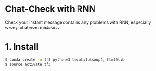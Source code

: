# Chat-Check with RNN
Check your instant message contains any problems with RNN, especially wrong-chatroom mistakes.


# 1. Install

```bash
$ conda create -n tf3 python=3 beautifulsoup4, html5lib
$ source activate tf3
```
